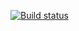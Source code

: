 [![Build status](https://ci.appveyor.com/api/projects/status/wem0liui89602gt0?svg=true)](https://ci.appveyor.com/project/Vugar350/patterns2)
